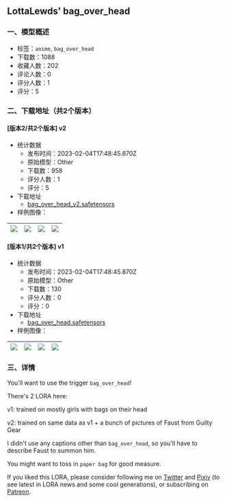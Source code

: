 ## LottaLewds' bag_over_head
### 一、模型概述

- 标签：`anime`, `bag_over_head`
- 下载数：1088
- 收藏人数：202
- 评论人数：0
- 评分人数：1
- 评分：5

### 二、下载地址（共2个版本）

#### [版本2/共2个版本] v2

- 统计数据
  - 发布时间：2023-02-04T17:48:45.870Z
  - 原始模型：Other
  - 下载数：958
  - 评分人数：1
  - 评分：5
- 下载地址
  - [bag_over_head_v2.safetensors](https://civitai.com/api/download/models/6518)
- 样例图像：

| <img src="https://image.civitai.com/xG1nkqKTMzGDvpLrqFT7WA/20c2031d-d849-4a77-e03f-0fb52be7d600/width=450/58884.jpeg" /> | <img src="https://image.civitai.com/xG1nkqKTMzGDvpLrqFT7WA/e68353fc-963e-4d28-f2f9-da76d6f15500/width=450/58891.jpeg" /> | <img src="https://image.civitai.com/xG1nkqKTMzGDvpLrqFT7WA/42e9fe32-85c6-44db-9f6a-0c3330e2a700/width=450/58890.jpeg" /> | <img src="https://image.civitai.com/xG1nkqKTMzGDvpLrqFT7WA/295cb8dd-1782-4df7-0e23-eaf0ff47ca00/width=450/58889.jpeg" /> |
| ---- | ---- | ---- | ---- |

#### [版本1/共2个版本] v1

- 统计数据
  - 发布时间：2023-02-04T17:48:45.870Z
  - 原始模型：Other
  - 下载数：130
  - 评分人数：0
  - 评分：0
- 下载地址
  - [bag_over_head.safetensors](https://civitai.com/api/download/models/6519)
- 样例图像：

| <img src="https://image.civitai.com/xG1nkqKTMzGDvpLrqFT7WA/dde82aa3-631d-4ab8-26bc-9db81a4d9200/width=450/58897.jpeg" /> | <img src="https://image.civitai.com/xG1nkqKTMzGDvpLrqFT7WA/7cdca19d-323f-4f8a-bf32-3e6424ee0600/width=450/58896.jpeg" /> | <img src="https://image.civitai.com/xG1nkqKTMzGDvpLrqFT7WA/ec7715c2-22d8-4455-0650-eadc29e88000/width=450/58895.jpeg" /> | <img src="https://image.civitai.com/xG1nkqKTMzGDvpLrqFT7WA/189f6528-9be7-4ba7-fb51-ed6d6b5ea300/width=450/58894.jpeg" /> |
| ---- | ---- | ---- | ---- |


### 三、详情
<p>You'll want to use the trigger <code>bag_over_head</code>!</p><p>There's 2 LORA here:</p><p>v1: trained on mostly girls with bags on their head</p><p>v2: trained on same data as v1 + a bunch of pictures of Faust from Guilty Gear</p><p>I didn't use any captions other than <code>bag_over_head</code>, so you'll have to describe Faust to summon him.</p><p>You might want to toss in <code>paper bag</code> for good measure.</p><p>If you liked this LORA, please consider following me on <a target="_blank" rel="ugc" href="https://twitter.com/lewdslotta">Twitter</a> and <a target="_blank" rel="ugc" href="https://www.pixiv.net/en/users/81897676">Pixiv</a> (to see latest in LORA news and some cool generations), or subscribing on <a target="_blank" rel="ugc" href="https://www.patreon.com/lottalewds">Patreon</a>.</p>